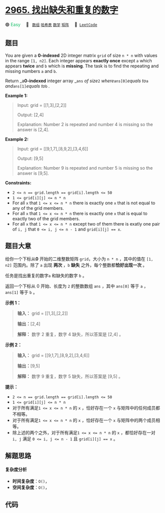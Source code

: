 # [2965. 找出缺失和重复的数字](https://leetcode.com/problems/find-missing-and-repeated-values)

🟢 <font color=#15bd66>Easy</font>&emsp; 🔖&ensp; [`数组`](/tag/array.md) [`哈希表`](/tag/hash-table.md) [`数学`](/tag/math.md) [`矩阵`](/tag/matrix.md)&emsp; 🔗&ensp;[`LeetCode`](https://leetcode.com/problems/find-missing-and-repeated-values)

## 题目

You are given a **0-indexed** 2D integer matrix `grid` of size `n * n` with
values in the range `[1, n2]`. Each integer appears **exactly once** except
`a` which appears **twice** and `b` which is **missing**. The task is to find
the repeating and missing numbers `a` and `b`.

Return _a**0-indexed** integer array _`ans` _of size_`2`
_where_`ans[0]`_equals to_`a` _and_`ans[1]`_equals to_`b` _._



**Example 1:**

> Input: grid = [[1,3],[2,2]]
> 
> Output: [2,4]
> 
> Explanation: Number 2 is repeated and number 4 is missing so the answer is [2,4].

**Example 2:**

> Input: grid = [[9,1,7],[8,9,2],[3,4,6]]
> 
> Output: [9,5]
> 
> Explanation: Number 9 is repeated and number 5 is missing so the answer is [9,5].

**Constraints:**

  * `2 <= n == grid.length == grid[i].length <= 50`
  * `1 <= grid[i][j] <= n * n`
  * For all `x` that `1 <= x <= n * n` there is exactly one `x` that is not equal to any of the grid members.
  * For all `x` that `1 <= x <= n * n` there is exactly one `x` that is equal to exactly two of the grid members.
  * For all `x` that `1 <= x <= n * n` except two of them there is exatly one pair of `i, j` that `0 <= i, j <= n - 1` and `grid[i][j] == x`.


## 题目大意

给你一个下标从**0** 开始的二维整数矩阵 `grid`，大小为 `n * n` ，其中的值在 `[1, n2]` 范围内。除了 `a` 出现
**两次** ，`b` **缺失** 之外，每个整数都**恰好出现一次** 。

任务是找出重复的数字`a` 和缺失的数字 `b` 。

返回一个下标从 0 开始、长度为 `2` 的整数数组 `ans` ，其中 `ans[0]` 等于 `a` ，`ans[1]` 等于 `b` 。



**示例 1：**

> 
> 
> 
> 
> 
> **输入：** grid = [[1,3],[2,2]]
> 
> **输出：**[2,4]
> 
> **解释：** 数字 2 重复，数字 4 缺失，所以答案是 [2,4] 。
> 
> 

**示例 2：**

> 
> 
> 
> 
> 
> **输入：** grid = [[9,1,7],[8,9,2],[3,4,6]]
> 
> **输出：**[9,5]
> 
> **解释：** 数字 9 重复，数字 5 缺失，所以答案是 [9,5] 。
> 
> 



**提示：**

  * `2 <= n == grid.length == grid[i].length <= 50`
  * `1 <= grid[i][j] <= n * n`
  * 对于所有满足`1 <= x <= n * n` 的 `x` ，恰好存在一个 `x` 与矩阵中的任何成员都不相等。
  * 对于所有满足`1 <= x <= n * n` 的 `x` ，恰好存在一个 `x` 与矩阵中的两个成员相等。
  * 除上述的两个之外，对于所有满足`1 <= x <= n * n` 的 `x` ，都恰好存在一对 `i, j` 满足 `0 <= i, j <= n - 1` 且 `grid[i][j] == x` 。


## 解题思路

#### 复杂度分析

- **时间复杂度**：`O()`，
- **空间复杂度**：`O()`，

## 代码

```javascript

```